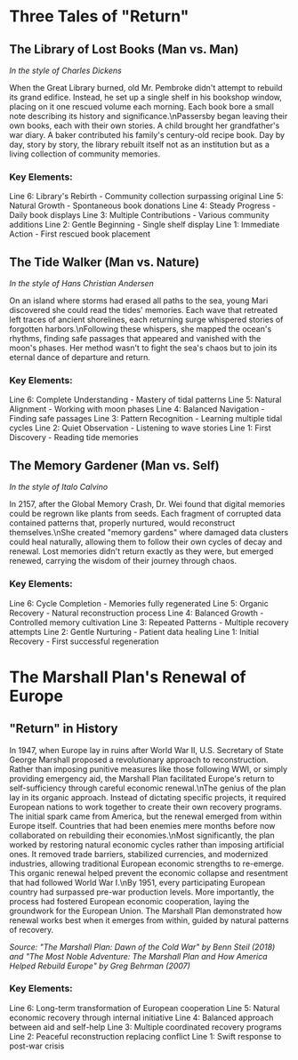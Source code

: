 # Three Tales of "Return"

## The Library of Lost Books (Man vs. Man)
*In the style of Charles Dickens*

When the Great Library burned, old Mr. Pembroke didn\'t attempt to rebuild its grand edifice. Instead, he set up a single shelf in his bookshop window, placing on it one rescued volume each morning. Each book bore a small note describing its history and significance.\nPassersby began leaving their own books, each with their own stories. A child brought her grandfather\'s war diary. A baker contributed his family\'s century-old recipe book. Day by day, story by story, the library rebuilt itself not as an institution but as a living collection of community memories.

### Key Elements:
Line 6: Library\'s Rebirth - Community collection surpassing original
Line 5: Natural Growth - Spontaneous book donations
Line 4: Steady Progress - Daily book displays
Line 3: Multiple Contributions - Various community additions
Line 2: Gentle Beginning - Single shelf display
Line 1: Immediate Action - First rescued book placement

## The Tide Walker (Man vs. Nature)
*In the style of Hans Christian Andersen*

On an island where storms had erased all paths to the sea, young Mari discovered she could read the tides\' memories. Each wave that retreated left traces of ancient shorelines, each returning surge whispered stories of forgotten harbors.\nFollowing these whispers, she mapped the ocean\'s rhythms, finding safe passages that appeared and vanished with the moon\'s phases. Her method wasn\'t to fight the sea\'s chaos but to join its eternal dance of departure and return.

### Key Elements:
Line 6: Complete Understanding - Mastery of tidal patterns
Line 5: Natural Alignment - Working with moon phases
Line 4: Balanced Navigation - Finding safe passages
Line 3: Pattern Recognition - Learning multiple tidal cycles
Line 2: Quiet Observation - Listening to wave stories
Line 1: First Discovery - Reading tide memories

## The Memory Gardener (Man vs. Self)
*In the style of Italo Calvino*

In 2157, after the Global Memory Crash, Dr. Wei found that digital memories could be regrown like plants from seeds. Each fragment of corrupted data contained patterns that, properly nurtured, would reconstruct themselves.\nShe created "memory gardens" where damaged data clusters could heal naturally, allowing them to follow their own cycles of decay and renewal. Lost memories didn\'t return exactly as they were, but emerged renewed, carrying the wisdom of their journey through chaos.

### Key Elements:
Line 6: Cycle Completion - Memories fully regenerated
Line 5: Organic Recovery - Natural reconstruction process
Line 4: Balanced Growth - Controlled memory cultivation
Line 3: Repeated Patterns - Multiple recovery attempts
Line 2: Gentle Nurturing - Patient data healing
Line 1: Initial Recovery - First successful regeneration
# The Marshall Plan\'s Renewal of Europe

## "Return" in History

In 1947, when Europe lay in ruins after World War II, U.S. Secretary of State George Marshall proposed a revolutionary approach to reconstruction. Rather than imposing punitive measures like those following WWI, or simply providing emergency aid, the Marshall Plan facilitated Europe\'s return to self-sufficiency through careful economic renewal.\nThe genius of the plan lay in its organic approach. Instead of dictating specific projects, it required European nations to work together to create their own recovery programs. The initial spark came from America, but the renewal emerged from within Europe itself. Countries that had been enemies mere months before now collaborated on rebuilding their economies.\nMost significantly, the plan worked by restoring natural economic cycles rather than imposing artificial ones. It removed trade barriers, stabilized currencies, and modernized industries, allowing traditional European economic strengths to re-emerge. This organic renewal helped prevent the economic collapse and resentment that had followed World War I.\nBy 1951, every participating European country had surpassed pre-war production levels. More importantly, the process had fostered European economic cooperation, laying the groundwork for the European Union. The Marshall Plan demonstrated how renewal works best when it emerges from within, guided by natural patterns of recovery.

*Source: "The Marshall Plan: Dawn of the Cold War" by Benn Steil (2018) and "The Most Noble Adventure: The Marshall Plan and How America Helped Rebuild Europe" by Greg Behrman (2007)*

### Key Elements:
Line 6: Long-term transformation of European cooperation
Line 5: Natural economic recovery through internal initiative
Line 4: Balanced approach between aid and self-help
Line 3: Multiple coordinated recovery programs
Line 2: Peaceful reconstruction replacing conflict
Line 1: Swift response to post-war crisis
